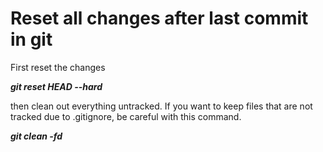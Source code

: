 # Reset all changes after last commit in git

First reset the changes

***git reset HEAD --hard***

then clean out everything untracked. If you want to keep files that are not tracked due to .gitignore, be careful with this command.

***git clean -fd***

